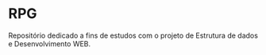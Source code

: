 # RPG
Repositório dedicado a fins de estudos com o  projeto de Estrutura de dados e Desenvolvimento WEB.
